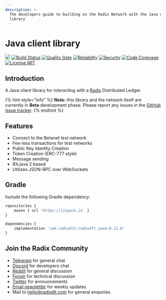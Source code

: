 ```yaml
---
description: >-
  The developers guide to building on the Radix Network with the Java client
  library
---
```


# Java client library

[![](https://jitpack.io/v/com.radixdlt/radixdlt-java.svg)](https://jitpack.io/#com.radixdlt/radixdlt-java) [![Build Status](https://travis-ci.com/radixdlt/radixdlt-java.svg?branch=master)](https://travis-ci.com/radixdlt/radixdlt-java) [![Quality Gate](https://sonarcloud.io/api/project_badges/measure?project=com.radixdlt%3Aradixdlt-java%3Aradixdlt-java&metric=alert_status)](https://sonarcloud.io/dashboard?id=com.radixdlt%3Aradixdlt-java%3Aradixdlt-java) [![Reliability](https://sonarcloud.io/api/project_badges/measure?project=com.radixdlt%3Aradixdlt-java%3Aradixdlt-java&metric=reliability_rating)](https://sonarcloud.io/component_measures?id=com.radixdlt%3Aradixdlt-java%3Aradixdlt-java&metric=reliability_rating) [![Security](https://sonarcloud.io/api/project_badges/measure?project=com.radixdlt%3Aradixdlt-java%3Aradixdlt-java&metric=security_rating)](https://sonarcloud.io/component_measures?id=com.radixdlt%3Aradixdlt-java%3Aradixdlt-java&metric=security_rating) [![Code Corevage](https://sonarcloud.io/api/project_badges/measure?project=com.radixdlt%3Aradixdlt-java%3Aradixdlt-java&metric=coverage)](https://sonarcloud.io/component_measures?id=com.radixdlt%3Aradixdlt-java%3Aradixdlt-java&metric=Coverage)
[![License MIT](https://img.shields.io/badge/license-MIT-blue.svg)](https://github.com/radixdlt/radixdlt-java/blob/master/LICENSE)

## Introduction <a id="introduction"></a>

A Java client library for interacting with a [Radix](https://www.radixdlt.com/) Distributed Ledger.

{% hint style="info" %}
**Note:** this library and the network itself are currently in **Beta** development phase. Please report any issues in the [GitHub issue tracker](https://github.com/radixdlt/radixdlt-java/issues).
{% endhint %}

## Features <a id="features"></a>

* Connect to the Betanet test network
* Fee-less transactions for test networks
* Public Key Identity Creation
* Token Creation (ERC-777 style)
* Message sending
* RXJava 2 based
* Utilizes JSON-RPC over WebSockets

## Gradle <a id="gradle"></a>

Include the following Gradle dependency:

```javascript
repositories {
    maven { url 'https://jitpack.io' }
}
```

```javascript
dependencies {
    implementation 'com.radixdlt:radixdlt-java:0.12.0'
}
```

## Join the Radix Community <a id="join-the-radix-community"></a>

* ​[Telegram](https://t.me/radix_dlt) for general chat
* ​[Discord](https://discord.gg/7Q7HSZZ) for developers chat
* ​[Reddit](https://reddit.com/r/radix) for general discussion
* ​[Forum](https://forum.radixdlt.com/) for technical discussion
* ​[Twitter](https://twitter.com/radixdlt) for announcements
* ​[Email newsletter](https://radixdlt.typeform.com/to/nyKvMV) for weekly updates
* Mail to [hello@radixdlt.com](mailto:info@radixdlt.com) for general enquiries.

